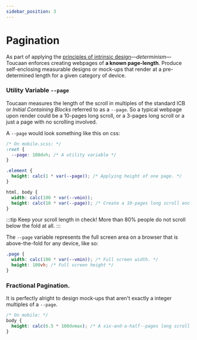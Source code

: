 ```yaml
---
sidebar_position: 3
---
```


# Pagination
As part of applying the [principles of intrinsic design](../core-concepts/overview.md)—_determinism_—Toucaan enforces creating webpages of **a known page-length**. Produce self-enclosing measurable designs or mock-ups that render at a pre-determined length for a given category of device.

### Utility Variable `--page`
Toucaan measures the length of the scroll in multiples of the standard ICB or _Initial Containing Blocks_ referred to as a `--page`. So a typical webpage upon render could be a 10-pages long scroll, or a 3-pages long scroll or a just a page with no scrolling involved. 

A `--page` would look something like this on css:

```css
/* On mobile.scss: */
:root {
  --page: 100dvh; /* A utility variable */
}

.element {
  height: calc(1 * var(--page)); /* Applying height of one page. */
}

html, body {
  width: calc(100 * var(--vmin));
  height: calc(10 * var(--page)); /* Create a 10-pages long scroll enclosure. */ 
}
```

:::tip
Keep your scroll length in check! More than 80% people do not scroll below the fold at all.
:::


The `--page` variable represents the full screen area on a browser that is above-the-fold for any  device, like so:

```css
.page {
  width: calc(100 * var(--vmin)); /* Full screen width. */
  height: 100vh; /* Full screen height */
}
```

### Fractional Pagination. 

It is perfectly alright to design mock-ups that aren't exactly a integer multiples of a `--page`. 

```css
/* On mobile: */
body {
  height: calc(6.5 * 100dvmax); /* A six-and-a-half--pages long scroll on mobile. */ 
}
```
